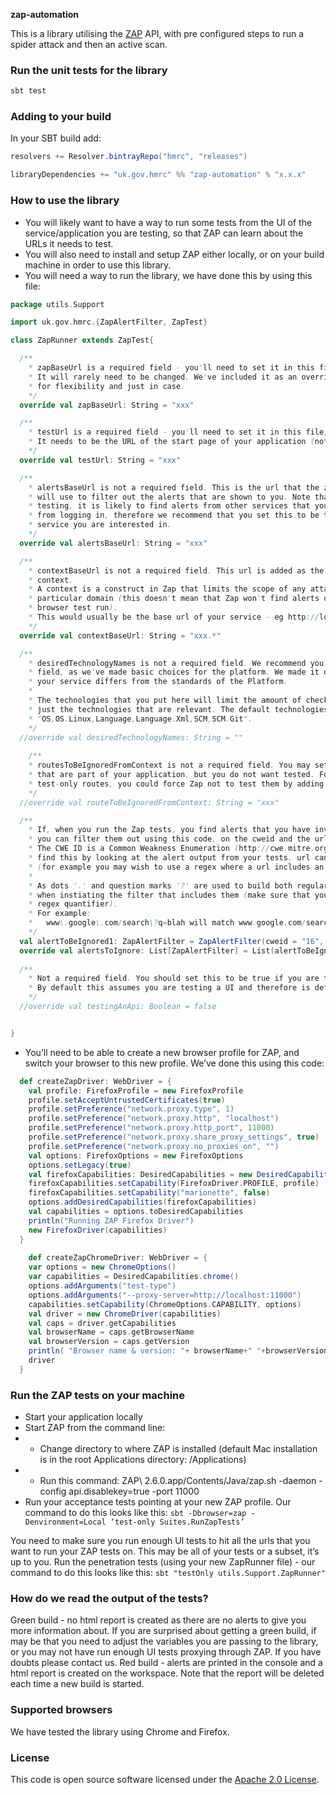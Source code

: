 **zap-automation**


This is a library utilising the [ZAP](https://www.owasp.org/index.php/OWASP_Zed_Attack_Proxy_Project) API, 
with pre configured steps to run a spider attack and then an active scan.


### Run the unit tests for the library
```scala
sbt test
```

### Adding to your build

In your SBT build add:

```scala
resolvers += Resolver.bintrayRepo("hmrc", "releases")

libraryDependencies += "uk.gov.hmrc" %% "zap-automation" % "x.x.x"
```

### How to use the library

* You will likely want to have a way to run some tests from the UI of the service/application you are testing, so that ZAP can learn about the URLs it needs to test.
* You will also need to install and setup ZAP either locally, or on your build machine in order to use this library.
* You will need a way to run the library, we have done this by using this file:

```scala
package utils.Support

import uk.gov.hmrc.{ZapAlertFilter, ZapTest}

class ZapRunner extends ZapTest{

  /**
    * zapBaseUrl is a required field - you'll need to set it in this file, for your project to compile.
    * It will rarely need to be changed. We've included it as an overridable field
    * for flexibility and just in case.
    */
  override val zapBaseUrl: String = "xxx"

  /**
    * testUrl is a required field - you'll need to set it in this file, for your project to compile.
    * It needs to be the URL of the start page of your application (not just localhost:port).
    */
  override val testUrl: String = "xxx"

  /**
    * alertsBaseUrl is not a required field. This is the url that the zap-automation library
    * will use to filter out the alerts that are shown to you. Note that while Zap is doing
    * testing, it is likely to find alerts from other services that you don't own - for example
    * from logging in, therefore we recommend that you set this to be the base url for the
    * service you are interested in.
    */
  override val alertsBaseUrl: String = "xxx"

  /**
    * contextBaseUrl is not a required field. This url is added as the base url to your
    * context.
    * A context is a construct in Zap that limits the scope of any attacks run to a
    * particular domain (this doesn't mean that Zap won't find alerts on other services during the
    * browser test run).
    * This would usually be the base url of your service - eg http://localhost:xxxx.*
    */
  override val contextBaseUrl: String = "xxx.*"

  /**
    * desiredTechnologyNames is not a required field. We recommend you don't change this
    * field, as we've made basic choices for the platform. We made it overridable just in case
    * your service differs from the standards of the Platform.
    *
    * The technologies that you put here will limit the amount of checks that ZAP will do to
    * just the technologies that are relevant. The default technologies are set to
    * "OS,OS.Linux,Language,Language.Xml,SCM,SCM.Git".
    */
  //override val desiredTechnologyNames: String = ""
  
    /**
    * routesToBeIgnoredFromContext is not a required field. You may set this if you have any routes
    * that are part of your application, but you do not want tested. For example, if you had any
    * test-only routes, you could force Zap not to test them by adding them in here as a regex.
    */
  //override val routeToBeIgnoredFromContext: String = "xxx"

  /**
    * If, when you run the Zap tests, you find alerts that you have investigated and don't see as a problem
    * you can filter them out using this code, on the cweid and the url that the alert was found on.
    * The CWE ID is a Common Weakness Enumeration (http://cwe.mitre.org/data/index.html), you can
    * find this by looking at the alert output from your tests. url can either be a normal string or a regex
    * (for example you may wish to use a regex where a url includes an ID that differs with each test run)
    * 
    * As dots '.' and question marks '?' are used to build both regular expressions and URLs you need to be careful
    * when instiating the filter that includes them (make sure that you escape them if they are not intended to be a
    * regex quantifier).  
    * For example:
    *   www\.google\.com/search\?q=blah will match www.google.com/search?q=blah
    */  
  val alertToBeIgnored1: ZapAlertFilter = ZapAlertFilter(cweid = "16", url = "xxx")
  override val alertsToIgnore: List[ZapAlertFilter] = List(alertToBeIgnored1)
  
  /**
    * Not a required field. You should set this to be true if you are testing an API.
    * By default this assumes you are testing a UI and therefore is defaulted to be false.
    */
  //override val testingAnApi: Boolean = false


}
```

* You’ll need to be able to create a new browser profile for ZAP, and switch your browser to this new profile. We’ve done this using this code:

```scala
  def createZapDriver: WebDriver = {
    val profile: FirefoxProfile = new FirefoxProfile
    profile.setAcceptUntrustedCertificates(true)
    profile.setPreference("network.proxy.type", 1)
    profile.setPreference("network.proxy.http", "localhost")
    profile.setPreference("network.proxy.http_port", 11000)
    profile.setPreference("network.proxy.share_proxy_settings", true)
    profile.setPreference("network.proxy.no_proxies_on", "")
    val options: FirefoxOptions = new FirefoxOptions
    options.setLegacy(true)
    val firefoxCapabilities: DesiredCapabilities = new DesiredCapabilities()
    firefoxCapabilities.setCapability(FirefoxDriver.PROFILE, profile)
    firefoxCapabilities.setCapability("marionette", false)
    options.addDesiredCapabilities(firefoxCapabilities)
    val capabilities = options.toDesiredCapabilities
    println("Running ZAP Firefox Driver")
    new FirefoxDriver(capabilities)
  }
  
    def createZapChromeDriver: WebDriver = {
    var options = new ChromeOptions()
    var capabilities = DesiredCapabilities.chrome()
    options.addArguments("test-type")
    options.addArguments("--proxy-server=http://localhost:11000")
    capabilities.setCapability(ChromeOptions.CAPABILITY, options)
    val driver = new ChromeDriver(capabilities)
    val caps = driver.getCapabilities
    val browserName = caps.getBrowserName
    val browserVersion = caps.getVersion
    println( "Browser name & version: "+ browserName+" "+browserVersion)
    driver
  }
```


### Run the ZAP tests on your machine

* Start your application locally
* Start ZAP from the command line:
* * Change directory to where ZAP is installed (default Mac installation is in the root Applications directory: /Applications)
* * Run this command: ZAP\ 2.6.0.app/Contents/Java/zap.sh -daemon -config api.disablekey=true -port 11000
* Run your acceptance tests pointing at your new ZAP profile. Our command to do this looks like this:
```sbt -Dbrowser=zap -Denvironment=Local ‘test-only Suites.RunZapTests’```


You need to make sure you run enough UI tests to hit all the urls that you want to run your ZAP tests on. This may be all of your tests or a subset, it’s up to you.
Run the penetration tests (using your new ZapRunner file) - our command to do this looks like this:
```sbt "testOnly utils.Support.ZapRunner"```

### How do we read the output of the tests?
Green build - no html report is created as there are no alerts to give you more information about. If you are surprised about getting a green build, if may be that you need to adjust the variables you are passing to the library, or you may not have run enough UI tests proxying through ZAP. If you have doubts please contact us. 
Red build - alerts are printed in the console and a html report is created on the workspace. Note that the report will be deleted each time a new build is started.


### Supported browsers
We have tested the library using Chrome and Firefox.


### License

This code is open source software licensed under the [Apache 2.0 License]("http://www.apache.org/licenses/LICENSE-2.0.html").
    